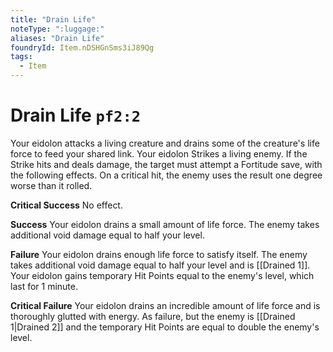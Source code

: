 ```yaml
---
title: "Drain Life"
noteType: ":luggage:"
aliases: "Drain Life"
foundryId: Item.nDSHGnSms3iJ89Qg
tags:
  - Item
---
```


# Drain Life `pf2:2`

Your eidolon attacks a living creature and drains some of the creature's life force to feed your shared link. Your eidolon Strikes a living enemy. If the Strike hits and deals damage, the target must attempt a Fortitude save, with the following effects. On a critical hit, the enemy uses the result one degree worse than it rolled.

**Critical Success** No effect.

**Success** Your eidolon drains a small amount of life force. The enemy takes additional void damage equal to half your level.

**Failure** Your eidolon drains enough life force to satisfy itself. The enemy takes additional void damage equal to half your level and is [[Drained 1]]. Your eidolon gains temporary Hit Points equal to the enemy's level, which last for 1 minute.

**Critical Failure** Your eidolon drains an incredible amount of life force and is thoroughly glutted with energy. As failure, but the enemy is [[Drained 1|Drained 2]] and the temporary Hit Points are equal to double the enemy's level.
